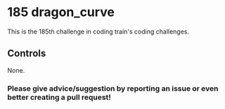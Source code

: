 # 185 dragon_curve

This is the 185th challenge in coding train's coding challenges.

## Controls

None.

### Please give advice/suggestion by reporting an issue or even better creating a pull request!
